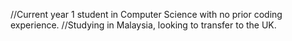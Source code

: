 //Current year 1 student in Computer Science with no prior coding experience.
//Studying in Malaysia, looking to transfer to the UK.
